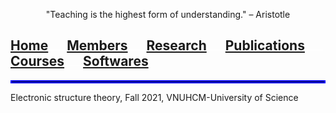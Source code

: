 <p align="center">
 "Teaching is the highest form of understanding." – Aristotle
</p>

## [Home](index.md)<img src="test_space.png" width="30" height="1">[Members](members.md)<img src="test_space.png" width="30" height="1">[Research](research.md)<img src="test_space.png" width="30" height="1">[Publications](Publications)<img src="test_space.png" width="30" height="1">[**Courses**](courses.md)<img src="test_space.png" width="30" height="1">[Softwares](softwares.md)

<hr style="border:2px solid blue">


Electronic structure theory, Fall 2021, VNUHCM-University of Science
